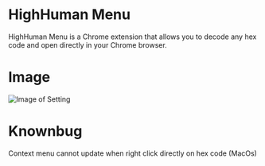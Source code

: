 # HighHuman Menu

HighHuman Menu is a Chrome extension that allows you to decode any hex code and open directly in your Chrome browser.

# Image
![Image of Setting](https://i.imgur.com/IdkeOPo.png)

# Knownbug

Context menu cannot update when right click directly on hex code (MacOs)

